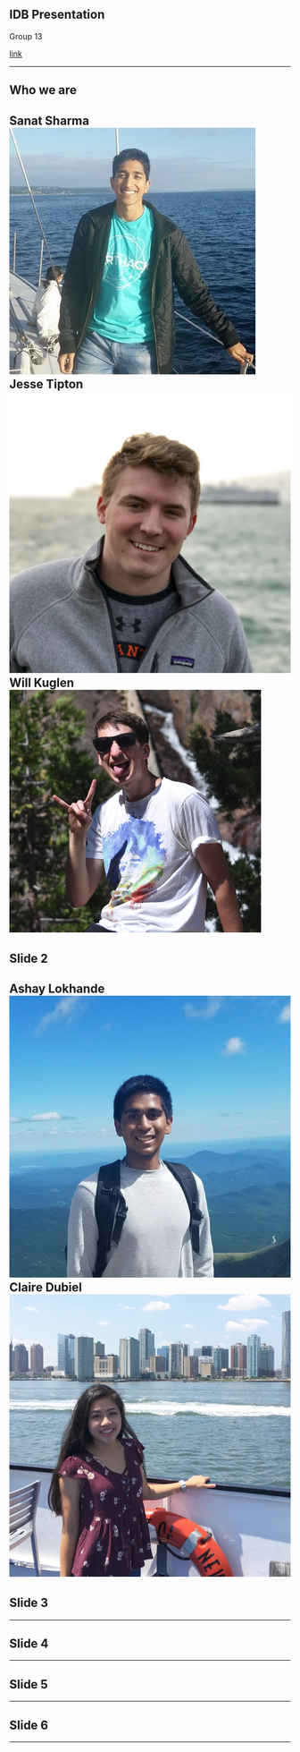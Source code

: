 ## IDB Presentation
Group 13

[link](https:allthegreatshows.com)

---

## Who we are

Sanat Sharma
![Logo](/sanat.jpg)
Jesse Tipton
![Logo](/jesse.jpg)
Will Kuglen
![Logo](/will.jpg)
---

## Slide 2

Ashay Lokhande
![Logo](/ashay.jpg)
Claire Dubiel
![Logo](/claire.jpg)
---

## Slide 3

---

## Slide 4

---

## Slide 5

---

## Slide 6

---
